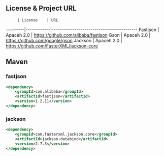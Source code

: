 ## License & Project URL

         | License    | URL
---------|------------|------------------------------------------
Fastjson | Apaceh 2.0 | https://github.com/alibaba/fastjson 
Gson     | Apaceh 2.0 | https://github.com/google/gson 
Jackson  | Apaceh 2.0 | https://github.com/FasterXML/jackson-core

## Maven
### fastjson
```xml
<dependency>
	<groupId>com.alibaba</groupId>
	<artifactId>fastjson</artifactId>
	<version>1.2.11</version>
</dependency>
```
### jackson
```xml
<dependency>
	<groupId>com.fasterxml.jackson.core</groupId>
	<artifactId>jackson-databind</artifactId>
	<version>2.7.3</version>
</dependency>
```
